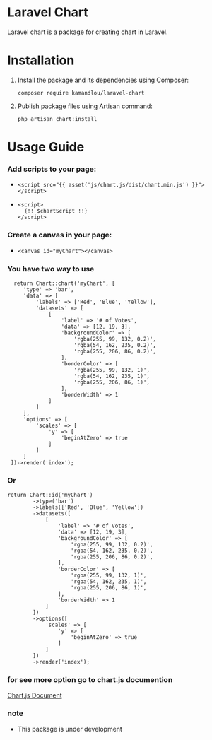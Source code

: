 # Laravel Chart

Laravel chart is a package for creating chart in Laravel.

# Installation

1. Install the package and its dependencies using Composer:

   `composer require kamandlou/laravel-chart`
2. Publish package files using Artisan command:

   `php artisan chart:install`

# Usage Guide

### Add scripts to your page:
- `<script src="{{ asset('js/chart.js/dist/chart.min.js') }}"></script>`
- ```
  <script>
    {!! $chartScript !!}
  </script>
  ```
### Create a canvas in your page:
- `<canvas id="myChart"></canvas>`
### You have two way to use
   ```
     return Chart::chart('myChart', [
        'type' => 'bar',
        'data' => [
            'labels' => ['Red', 'Blue', 'Yellow'],
            'datasets' => [
                [
                    'label' => '# of Votes',
                    'data' => [12, 19, 3],
                    'backgroundColor' => [
                        'rgba(255, 99, 132, 0.2)',
                        'rgba(54, 162, 235, 0.2)',
                        'rgba(255, 206, 86, 0.2)',
                    ],
                    'borderColor' => [
                        'rgba(255, 99, 132, 1)',
                        'rgba(54, 162, 235, 1)',
                        'rgba(255, 206, 86, 1)',
                    ],
                    'borderWidth' => 1
                ]
            ]
        ],
        'options' => [
            'scales' => [
                'y' => [
                    'beginAtZero' => true
                ]
            ]
        ]
    ])->render('index');
   ```
### Or
```
return Chart::id('myChart')
        ->type('bar')
        ->labels(['Red', 'Blue', 'Yellow'])
        ->datasets([
            [
                'label' => '# of Votes',
                'data' => [12, 19, 3],
                'backgroundColor' => [
                    'rgba(255, 99, 132, 0.2)',
                    'rgba(54, 162, 235, 0.2)',
                    'rgba(255, 206, 86, 0.2)',
                ],
                'borderColor' => [
                    'rgba(255, 99, 132, 1)',
                    'rgba(54, 162, 235, 1)',
                    'rgba(255, 206, 86, 1)',
                ],
                'borderWidth' => 1
            ]
        ])
        ->options([
            'scales' => [
                'y' => [
                    'beginAtZero' => true
                ]
            ]
        ])
        ->render('index');
```
### for see more option go to chart.js documention

[Chart.js Document](https://www.chartjs.org/docs/latest/getting-started/)

### note

- This package is under development
